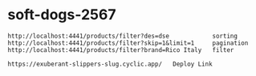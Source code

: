 # soft-dogs-2567

    http://localhost:4441/products/filter?des=dse            sorting
    http://localhost:4441/products/filter?skip=1&limit=1     pagination
    http://localhost:4441/products/filter?brand=Rico Italy   filter

    https://exuberant-slippers-slug.cyclic.app/   Deploy Link
